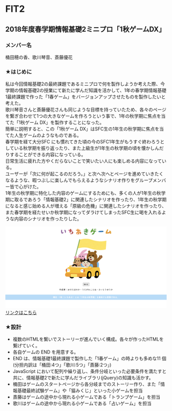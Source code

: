 # FIT2
## 2018年度春学期情報基礎2ミニプロ「1秋ゲームDX」

### メンバー名
桶田穂の香、歌川琴音、斎藤優花

### ★はじめに
私は今回情報基礎2の最終課題であるミニプロで何を製作しようか考えた際、今学期の情報基礎2の授業にて新たに学んだ知識を活かして、1年の春学期情報基礎1最終課題で作った「1春ゲーム」をバージョンアップさせたものを製作したいと考えた。  
歌川琴音さんと斎藤優花さんも同じような目標を持っていたため、各々のページ を繋ぎ合わせて1つの大きなゲームを作ろうという事で、1年の秋学期に焦点を当てた「1秋ゲーム DX」を製作することになった。  
簡単に説明すると、この「1秋ゲーム DX」はSFC生の1年生の秋学期に焦点を当てた人生ゲームのようなものである。  
春学期を経て大分SFC にも慣れてきた頃の今のSFC1年生がもうすぐ終わろうとしている秋学期を振り返ったり、また上級生が1年生の秋学期の頃を懐かしんだりすることができる内容になっている。  
日常生活に疲れた方やくだらないことで笑いたい人にも楽しめる内容になっている。  
ユーザーが「次に何が起こるのだろう。」と次へ次へとページを進めていきたくなるような、暇つぶしに楽しんでもらえるようなシナリオ作りをグループメンバー皆で心がけた。  
1年生の秋学期に特化した内容のゲームにするためにも、多くの人が1年生の秋学期に取るであろう「情報基礎2」に関連したシナリオを作ったり、1年生の秋学期になると感じ始める人が増える「原級の危機」に関連したシナリオを作ったり、また春学期を経たせいか秋学期になってダラけてしまったSFC生に喝を入れるような内容のシナリオを作ったりした。

<img alt="" src = "pics/1aki.png">
<a href = "http://web.sfc.keio.ac.jp/~t18173ho/final/final.html">リンクはこちら</a>

<br>
  
### ★設計
* 複数のHTMLを繋いでストーリーが進んでいく構成。各々が作ったHTMLを繋げていく。
* 各自ゲームの END を用意する。
* END は、情報基礎1最終課題で製作した「1春ゲーム」の時よりも多めな11 個  
(分担内訳は「桶田:4つ」「歌川:5つ」「斎藤:2つ」)  
* JavaScript において配列や繰り返し、条件分岐といった必要条件を満たすと共に、情報基礎2で新たに学んだライブラリ(jQuery)の知識も活かす。
* 桶田はゲームのスタートページから各分岐までのストーリー作り、また「情報基礎最終試験ゲーム」や「猫みくじ」といった小ゲームを担当
* 斎藤はゲームの途中から現れる小ゲームである「トランプゲーム」を担当
* 歌川はゲームの途中から現れる小ゲームである「占いゲーム」を担当

